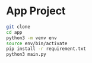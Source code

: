 # App Project

```sh
git clone
cd app
python3 -m venv env
source env/bin/activate
pip install -r requirement.txt
python3 main.py
```
